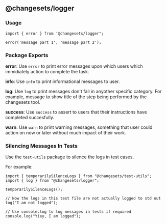 ## @changesets/logger

### Usage

```
import { error } from '@changesets/logger";

error('message part 1', 'message part 2');
```

### Package Exports

**error**: Use `error` to print error messages upon which users which immidiately action to complete the task.

**info**: Use  `info` to print informational messages to user.

**log**: Use `log` to print messages don't fall in anyother specific category. For example, message to show title of the step being performed by the changesets tool.

**success**: Use `success` to assert to users that their instructions have completed succesfully.

**warn**: Use `warn` to print warning messages, something that user could action on now or later without much impact of their work.

### Silencing Messages In Tests

Use the `test-utils` package to silence the logs in test cases.

For example:

```
import { temporarilySilenceLogs } from "@changesets/test-utils";
import { log } from "@changesets/logger";

temporarilySilenceLogs();

// Now the logs in this test file are not actually logged to std out
log("I am not logged");

// Use console.log to log messages in tests if required
console.log("Yiey, I am logged");
```
